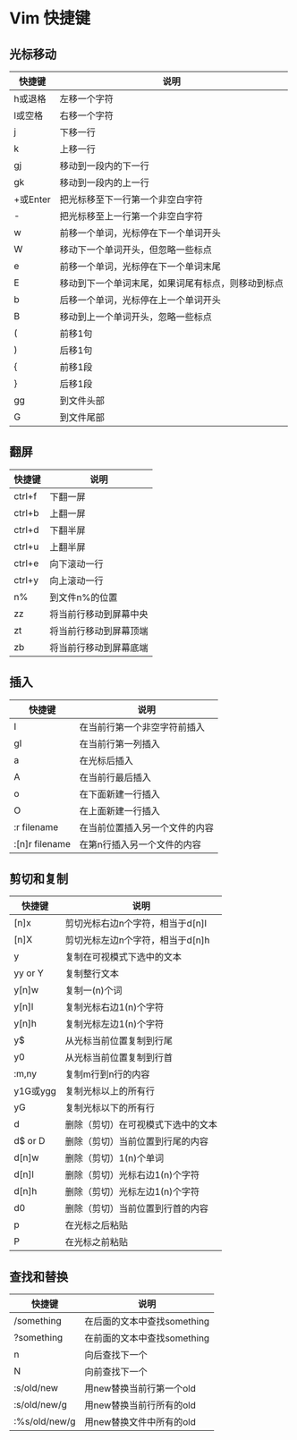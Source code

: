 Vim 快捷键
================================

## 光标移动

| 快捷键     | 说明                        |
|---------|---------------------------|
| h或退格    | 左移一个字符                    |
| l或空格    | 右移一个字符                    |
| j       | 下移一行                      |
| k       | 上移一行                      |
| gj      | 移动到一段内的下一行                |
| gk      | 移动到一段内的上一行                |
| +或Enter | 把光标移至下一行第一个非空白字符          |
| -       | 把光标移至上一行第一个非空白字符          |
| w       | 前移一个单词，光标停在下一个单词开头        |
| W       | 移动下一个单词开头，但忽略一些标点         |
| e       | 前移一个单词，光标停在下一个单词末尾        |
| E       | 移动到下一个单词末尾，如果词尾有标点，则移动到标点 |
| b       | 后移一个单词，光标停在上一个单词开头        |
| B       | 移动到上一个单词开头，忽略一些标点         |
| (       | 前移1句                      |
| )       | 后移1句                      |
| {       | 前移1段                      |
| }       | 后移1段                      |
| gg      | 到文件头部                     |
| G       | 到文件尾部                     |


## 翻屏

| 快捷键    | 说明          |
|--------|-------------|
| ctrl+f | 下翻一屏        |
| ctrl+b | 上翻一屏        |
| ctrl+d | 下翻半屏        |
| ctrl+u | 上翻半屏        |
| ctrl+e | 向下滚动一行      |
| ctrl+y | 向上滚动一行      |
| n%     | 到文件n%的位置    |
| zz     | 将当前行移动到屏幕中央 |
| zt     | 将当前行移动到屏幕顶端 |
| zb     | 将当前行移动到屏幕底端 |


## 插入

| 快捷键            | 说明              |
|----------------|-----------------|
| I              | 在当前行第一个非空字符前插入  |
| gI             | 在当前行第一列插入       |
| a              | 在光标后插入          |
| A              | 在当前行最后插入        |
| o              | 在下面新建一行插入       |
| O              | 在上面新建一行插入       |
| :r filename    | 在当前位置插入另一个文件的内容 |
| :[n]r filename | 在第n行插入另一个文件的内容  |


## 剪切和复制

| 快捷键     | 说明                  |
|---------|---------------------|
| [n]x    | 剪切光标右边n个字符，相当于d[n]l |
| [n]X    | 剪切光标左边n个字符，相当于d[n]h |
| y       | 复制在可视模式下选中的文本       |
| yy or Y | 复制整行文本              |
| y[n]w   | 复制一(n)个词            |
| y[n]l   | 复制光标右边1(n)个字符       |
| y[n]h   | 复制光标左边1(n)个字符       |
| y$      | 从光标当前位置复制到行尾        |
| y0      | 从光标当前位置复制到行首        |
| :m,ny   | 复制m行到n行的内容          |
| y1G或ygg | 复制光标以上的所有行          |
| yG      | 复制光标以下的所有行          |
| d       | 删除（剪切）在可视模式下选中的文本   |
| d$ or D | 删除（剪切）当前位置到行尾的内容    |
| d[n]w   | 删除（剪切）1(n)个单词       |
| d[n]l   | 删除（剪切）光标右边1(n)个字符   |
| d[n]h   | 删除（剪切）光标左边1(n)个字符   |
| d0      | 删除（剪切）当前位置到行首的内容    |
| p       | 在光标之后粘贴             |
| P       | 在光标之前粘贴             |


## 查找和替换
| 快捷键           | 说明                 |
|---------------|--------------------|
| /something    | 在后面的文本中查找something |
| ?something    | 在前面的文本中查找something |
| n             | 向后查找下一个            |
| N             | 向前查找下一个            |
| :s/old/new    | 用new替换当前行第一个old    |
| :s/old/new/g  | 用new替换当前行所有的old    |
| :%s/old/new/g | 用new替换文件中所有的old    |